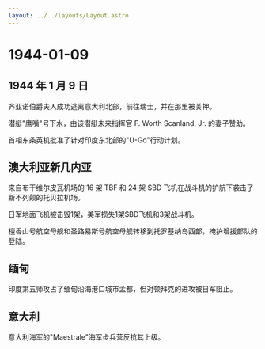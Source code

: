 ```yaml
---
layout: ../../layouts/Layout.astro
---
```


# 1944-01-09

## 1944 年 1 月 9 日

齐亚诺伯爵夫人成功逃离意大利北部，前往瑞士，并在那里被关押。

潜艇"鹰嘴"号下水，由该潜艇未来指挥官 F. Worth Scanland, Jr. 的妻子赞助。

首相东条英机批准了针对印度东北部的"U-Go"行动计划。

## 澳大利亚新几内亚

来自布干维尔皮瓦机场的 16 架 TBF 和 24 架 SBD
飞机在战斗机的护航下袭击了新不列颠的托贝拉机场。

日军地面飞机被击毁1架，美军损失1架SBD飞机和3架战斗机。

檀香山号航空母舰和圣路易斯号航空母舰转移到托罗基纳岛西部，掩护增援部队的登陆。

## 缅甸

印度第五师攻占了缅甸沿海港口城市孟都，但对顿拜克的进攻被日军阻止。

## 意大利

意大利海军的"Maestrale"海军步兵营反抗其上级。